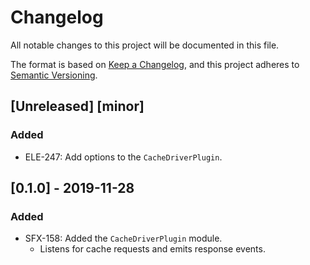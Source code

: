 # Changelog
All notable changes to this project will be documented in this file.

The format is based on [Keep a Changelog](https://keepachangelog.com/en/1.0.0/),
and this project adheres to [Semantic Versioning](https://semver.org/spec/v2.0.0.html).

## [Unreleased] [minor]
### Added
- ELE-247: Add options to the `CacheDriverPlugin`.

## [0.1.0] - 2019-11-28
### Added
- SFX-158: Added the `CacheDriverPlugin` module.
  - Listens for cache requests and emits response events.
